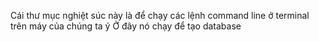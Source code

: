 Cái thư mục nghiệt súc này là để chạy các lệnh command line ở terminal trên máy của chúng ta ý
Ở đây nó chạy để tạo database